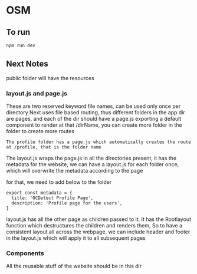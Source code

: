 # OSM
## To run
```bash
npm run dev
```
## Next Notes
public folder will have the resources
### layout.js and page.js
These are two reserved keyword file names, can be used only once per directory
Next uses file based routing, thus different folders in the app dir are pages, and each of the dir should have a page.js exporting a default component to render at that /dirName, you can create more folder in the folder to create more routes
 ~~~
 The profile folder has a page.js which automatically creates the route at /profile, that is the folder name
 ~~~

The layout.js wraps the page.js in all the directories present, it has the metadata for the website, we can have a layout.js for each folder once, which will overwrite the metadata according to the page

for that, we need to add below to the folder
~~~
export const metadata = {
  title: 'OCDetect Profile Page',
  description: 'Profile page for the users',
}
~~~
layout.js has all the other page as children passed to it. It has the Rootlayout function which destructures the children and renders them, So to have a consistent layout all across the webpage, we can include header and footer in the layout.js which will apply it to all subsequent pages
### Components
All the reusable stuff of the website should be in this dir

